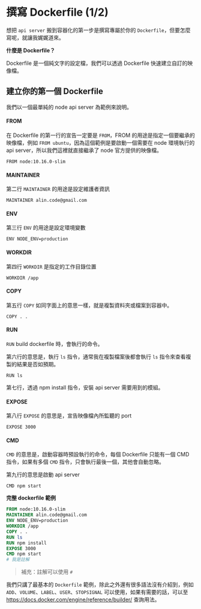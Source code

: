 # 撰寫 Dockerfile (1/2)

想把 `api server` 搬到容器化的第一步是撰寫專屬於你的 `Dockerfile`，但要怎麼寫呢，就讓我娓娓道來。

**什麼是 Dockerfile？**

Dockerfile 是一個純文字的設定檔，我們可以透過 Dockerfile 快速建立自訂的映像檔。

<!-- Docker 的基本結構可以分成四部分，維護者資訊、映像檔資訊、映像檔操作指令、容器啟動時的執行指令。 -->

## 建立你的第一個 Dockerfile

我們以一個最單純的 node api server 為範例來說明。

#### FROM

在 Dockerfile 的第一行的宣告一定要是 `FROM`，FROM 的用途是指定一個要繼承的映像檔，例如 `FROM ubuntu`，因為這個範例是要啟動一個需要在 node 環境執行的 api server，所以我們這裡就直接繼承了 node 官方提供的映像檔。

```
FROM node:10.16.0-slim
```

#### MAINTAINER

第二行 `MAINTAINER` 的用途是設定維護者資訊

```
MAINTAINER alin.code@gmail.com
```

#### ENV

第三行 `ENV` 的用途是設定環境變數

```
ENV NODE_ENV=production
```

#### WORKDIR

第四行 `WORKDIR` 是指定的工作目錄位置

```
WORKDIR /app
```

#### COPY

第五行 `COPY` 如同字面上的意思一樣，就是複製資料夾或檔案到容器中。

```
COPY . .
```

#### RUN

`RUN` build dockerfile 時，會執行的命令。

第六行的意思是，執行 `ls` 指令，通常我在複製檔案後都會執行 `ls` 指令來查看複製的結果是否如預期。

```
RUN ls
```

第七行，透過 npm install 指令，安裝 api server 需要用到的模組。

#### EXPOSE

第八行 `EXPOSE` 的意思是，宣告映像檔內所監聽的 port

```
EXPOSE 3000
```

#### CMD

`CMD` 的意思是，啟動容器時預設執行的命令，每個 Dockerfile 只能有一個 CMD 指令，如果有多個 `CMD` 指令，只會執行最後一個，其他會自動忽略。

第九行的意思是啟動 api server

```
CMD npm start
```

**完整 dockerfile 範例**

```dockerfile
FROM node:10.16.0-slim
MAINTAINER alin.code@gmail.com
ENV NODE_ENV=production
WORKDIR /app
COPY . .
RUN ls
RUN npm install
EXPOSE 3000
CMD npm start
# 我是註解
```

> 補充：註解可以使用 `#`

我們只講了最基本的 `Dockerfile` 範例，除此之外還有很多語法沒有介紹到，例如 `ADD`、`VOLUME`、`LABEL`、`USER`、`STOPSIGNAL` 可以使用，如果有需要的話，可以至 <https://docs.docker.com/engine/reference/builder/> 查詢用法。
